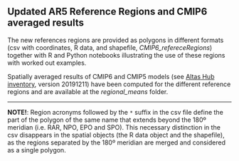 ## Updated AR5 Reference Regions and CMIP6 averaged results

The new references regions are provided as polygons in different formats (csv with coordinates, R data, and shapefile, *CMIP6_refereceRegions*) together with R and Python notebooks illustrating the use of these regions with worked out examples.

Spatially averaged results of CMIP6 and CMIP5 models (see [Altas Hub inventory](https://github.com/SantanderMetGroup/IPCC-Atlas/tree/devel/AtlasHub-inventory), version 20191211) have been computed for the different reference regions and are available at the *regional_means* folder. 

***
**NOTE!**: Region acronyms followed by the `*` suffix in the csv file define the part of the polygon of the same name that extends beyond the 180º meridian (i.e. RAR, NPO, EPO and SPO). This necessary distinction in the csv disappears in the spatial objects (the R data object and the shapefile), as the regions separated by the 180º meridian are merged and considered as a single polygon.
